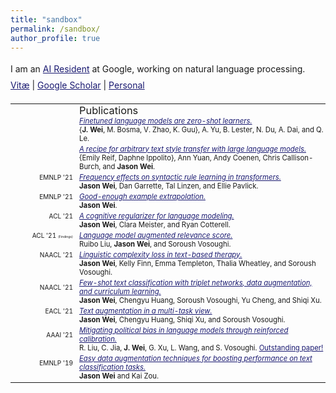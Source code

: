 ```yaml
---
title: "sandbox"
permalink: /sandbox/
author_profile: true
---
```


<html>
<style>
table, th, td {
  border:0px solid black;
  padding:0;
  border-collapse:collapse;
  font-size: 0.9em;
}
</style>
  
<body>
  
<p style="margin-bottom: 1.2em; line-height: 1.8">
I am an <a href="https://research.google/careers/ai-residency/" style="color:#191970" target="_blank">AI Resident</a> at Google, working on natural language processing.<br>
<a href="https://jasonwei20.github.io/files/current-jason-wei-cv.pdf" style="color:#191970" target="_blank">Vitæ</a> 
| <a href="https://scholar.google.com/citations?user=wA5TK_0AAAAJ&hl=en" style="color:#191970" target="_blank">Google Scholar</a> 
| <a href="https://jasonwei20.github.io/personal/" style="color:#191970" target="_blank">Personal</a>
</p>

<table style="width:100%">
  <tr>
    <td style="width:100px; text-align:right; padding-right:10px; font-size:0.8em"> </td>
    <td style="font-size:1.3em">Publications</td>
  </tr>
  
  <tr>
    <td style="width:100px; text-align:right; padding-right:10px; font-size:0.8em"> </td>
    <td><a href="https://arxiv.org/pdf/2109.01652" style="color:#191970" target="_blank"><i>Finetuned language models are zero-shot learners.</i></a></td>
  </tr>
  <tr>
    <td></td>
    <td style="padding-bottom:3px">{<b>J. Wei</b>, M. Bosma, V. Zhao, K. Guu}, A. Yu, B. Lester, N. Du, A. Dai, and Q. Le.</td>
  </tr>

  <tr>
    <td style="width:100px; text-align:right; padding-right:10px; font-size:0.8em"> </td>
    <td><a href="https://arxiv.org/pdf/2109.03910" style="color:#191970" target="_blank"><i>A recipe for arbitrary text style transfer with large language models.</i></a></td>
  </tr>
  <tr>
    <td></td>
    <td style="padding-bottom:3px">{Emily Reif, Daphne Ippolito}, Ann Yuan, Andy Coenen, Chris Callison-Burch, and <b>Jason Wei</b>.</td>
  </tr>

  <tr>
    <td style="width:100px; text-align:right; padding-right:10px; font-size:0.8em">EMNLP '21</td>
    <td><a href="https://arxiv.org/pdf/2109.07020" style="color:#191970" target="_blank"><i>Frequency effects on syntactic rule learning in transformers.</i></a></td>
  </tr>
  <tr>
    <td></td>
    <td style="padding-bottom:3px"><b>Jason Wei</b>, Dan Garrette, Tal Linzen, and Ellie Pavlick.</td>
  </tr>
  
  <tr>
    <td style="width:100px; text-align:right; padding-right:10px; font-size:0.8em">EMNLP '21</td>
    <td><a href="https://arxiv.org/pdf/2109.05602" style="color:#191970" target="_blank"><i>Good-enough example extrapolation.</i></a></td>
  </tr>
  <tr>
    <td></td>
    <td style="padding-bottom:3px"><b>Jason Wei</b>.</td>
  </tr>
  
  <tr>
    <td style="width:100px; text-align:right; padding-right:10px; font-size:0.8em">ACL '21</td>
    <td><a href="https://aclanthology.org/2021.acl-long.404/" style="color:#191970" target="_blank"><i>A cognitive regularizer for language modeling.</i></a></td>
  </tr>
  <tr>
    <td></td>
    <td style="padding-bottom:3px"><b>Jason Wei</b>, Clara Meister, and Ryan Cotterell.</td>
  </tr>
  
  <tr>
    <td style="width:100px; text-align:right; padding-right:10px; font-size:0.8em">ACL '21 <span style="font-size:0.5em;">(Findings)</span></td>
    <td><a href="https://aclanthology.org/2021.acl-long.521/" style="color:#191970" target="_blank"><i>Language model augmented relevance score.</i></a></td>
  </tr>
  <tr>
    <td></td>
    <td style="padding-bottom:3px">Ruibo Liu, <b>Jason Wei</b>, and Soroush Vosoughi.</td>
  </tr>
  
  <tr>
    <td style="width:100px; text-align:right; padding-right:10px; font-size:0.8em">NAACL '21</td>
    <td><a href="http://dx.doi.org/10.18653/v1/2021.naacl-main.352" style="color:#191970" target="_blank"><i>Linguistic complexity loss in text-based therapy.</i></a></td>
  </tr>
  <tr>
    <td></td>
    <td style="padding-bottom:3px"><b>Jason Wei</b>, Kelly Finn, Emma Templeton, Thalia Wheatley, and Soroush Vosoughi.</td>
  </tr>
  
  <tr>
    <td style="width:100px; text-align:right; padding-right:10px; font-size:0.8em">NAACL '21</td>
    <td><a href="http://dx.doi.org/10.18653/v1/2021.naacl-main.434" style="color:#191970" target="_blank"><i>Few-shot text classification with triplet networks, data augmentation, and curriculum learning.</i></a></td>
  </tr>
  <tr>
    <td></td>
    <td style="padding-bottom:3px"><b>Jason Wei</b>, Chengyu Huang, Soroush Vosoughi, Yu Cheng, and Shiqi Xu.</td>
  </tr>
  
  <tr>
    <td style="width:100px; text-align:right; padding-right:10px; font-size:0.8em">EACL '21</td>
    <td><a href="https://www.aclweb.org/anthology/2021.eacl-main.252/" style="color:#191970" target="_blank"><i>Text augmentation in a multi-task view.</i></a></td>
  </tr>
  <tr>
    <td></td>
    <td style="padding-bottom:3px"><b>Jason Wei</b>, Chengyu Huang, Shiqi Xu, and Soroush Vosoughi.</td>
  </tr>
  
  <tr>
    <td style="width:100px; text-align:right; padding-right:10px; font-size:0.8em">AAAI '21</td>
    <td><a href="https://arxiv.org/pdf/2104.14795.pdf" style="color:#191970" target="_blank"><i>Mitigating political bias in language models through reinforced calibration.</i></a></td>
  </tr>
  <tr>
    <td></td>
    <td style="padding-bottom:3px">R. Liu, C. Jia, <b>J. Wei</b>, G. Xu, L. Wang, and S. Vosoughi. <a href="https://aaai.org/Awards/paper.php" style="color:#191970" target="_blank">Outstanding paper!</a></td>
  </tr>
  
  <tr>
    <td style="width:100px; text-align:right; padding-right:10px; font-size:0.8em">EMNLP '19</td>
    <td><a href="http://dx.doi.org/10.18653/v1/D19-1670" style="color:#191970" target="_blank"><i>Easy data augmentation techniques for boosting performance on text classification tasks.</i></a></td>
  </tr>
  <tr>
    <td></td>
    <td style="padding-bottom:3px"><b>Jason Wei</b> and Kai Zou.</td>
  </tr>
</table>

</body>
</html>
